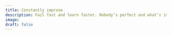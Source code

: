 ```yaml
---
title: Constantly improve
description: Fail fast and learn faster. Nobody’s perfect and what’s important is how you react, grow, and support others.
image:
draft: false
---
```

